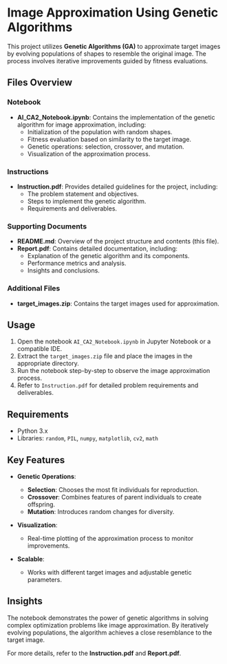 
# Image Approximation Using Genetic Algorithms

This project utilizes **Genetic Algorithms (GA)** to approximate target images by evolving populations of shapes to resemble the original image. The process involves iterative improvements guided by fitness evaluations.

## Files Overview

### Notebook
- **AI_CA2_Notebook.ipynb**: Contains the implementation of the genetic algorithm for image approximation, including:
  - Initialization of the population with random shapes.
  - Fitness evaluation based on similarity to the target image.
  - Genetic operations: selection, crossover, and mutation.
  - Visualization of the approximation process.

### Instructions
- **Instruction.pdf**: Provides detailed guidelines for the project, including:
  - The problem statement and objectives.
  - Steps to implement the genetic algorithm.
  - Requirements and deliverables.

### Supporting Documents
- **README.md**: Overview of the project structure and contents (this file).
- **Report.pdf**: Contains detailed documentation, including:
  - Explanation of the genetic algorithm and its components.
  - Performance metrics and analysis.
  - Insights and conclusions.

### Additional Files
- **target_images.zip**: Contains the target images used for approximation.

## Usage

1. Open the notebook `AI_CA2_Notebook.ipynb` in Jupyter Notebook or a compatible IDE.
2. Extract the `target_images.zip` file and place the images in the appropriate directory.
3. Run the notebook step-by-step to observe the image approximation process.
4. Refer to `Instruction.pdf` for detailed problem requirements and deliverables.

## Requirements
- Python 3.x
- Libraries: `random`, `PIL`, `numpy`, `matplotlib`, `cv2`, `math`

## Key Features

- **Genetic Operations**:
  - **Selection**: Chooses the most fit individuals for reproduction.
  - **Crossover**: Combines features of parent individuals to create offspring.
  - **Mutation**: Introduces random changes for diversity.

- **Visualization**:
  - Real-time plotting of the approximation process to monitor improvements.

- **Scalable**:
  - Works with different target images and adjustable genetic parameters.

## Insights

The notebook demonstrates the power of genetic algorithms in solving complex optimization problems like image approximation. By iteratively evolving populations, the algorithm achieves a close resemblance to the target image.

For more details, refer to the **Instruction.pdf** and **Report.pdf**.
